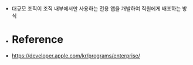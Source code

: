 - 대규모 조직이 조직 내부에서만 사용하는 전용 앱을 개발하여 직원에게 배포하는 방식
- # Reference
- https://developer.apple.com/kr/programs/enterprise/